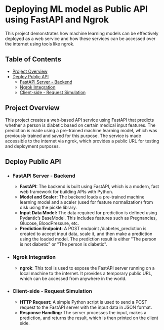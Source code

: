 # Deploying ML model as Public API using FastAPI and Ngrok
This project demonstrates how machine learning models can be effectively deployed as a web service and how these services can be accessed over the internet using tools like ngrok.

## Table of Contents
- [Project Overview](#project-overview)
- [Deploy Public API](#deploy-public-api)
  - [FastAPI Server - Backend](#fastapi-server---backend)
  - [Ngrok Integration](#ngrok-integration)
  - [Client-side - Request Simulation](#client-side---request-simulation)

## Project Overview
This project creates a web-based API service using FastAPI that predicts whether a person is diabetic based on certain medical input features. The prediction is made using a pre-trained machine learning model, which was previously trained and saved for this purpose. The service is made accessible to the internet via ngrok, which provides a public URL for testing and deployment purposes.

## Deploy Public API
- ### FastAPI Server - Backend
  - **FastAPI:** The backend is built using FastAPI, which is a modern, fast web framework for building APIs with Python.
  - **Model and Scaler:** The backend loads a pre-trained machine learning model and a scaler (used for feature normalization) from disk using the pickle library.
  - **Input Data Model:** The data required for prediction is defined using Pydantic’s BaseModel. This includes features such as Pregnancies, Glucose, BloodPressure, etc.
  - **Prediction Endpoint:** A POST endpoint /diabetes_prediction is created to accept input data, scale it, and then make a prediction using the loaded model. The prediction result is either "The person is not diabetic" or "The person is diabetic".

- ### Ngrok Integration
  - **ngrok:** This tool is used to expose the FastAPI server running on a local machine to the internet. It provides a temporary public URL, which can be accessed from anywhere in the world.

- ### Client-side - Request Simulation
  - **HTTP Request:** A simple Python script is used to send a POST request to the FastAPI server with the input data in JSON format.
  - **Response Handling:** The server processes the input, makes a prediction, and returns the result, which is then printed on the client side.
